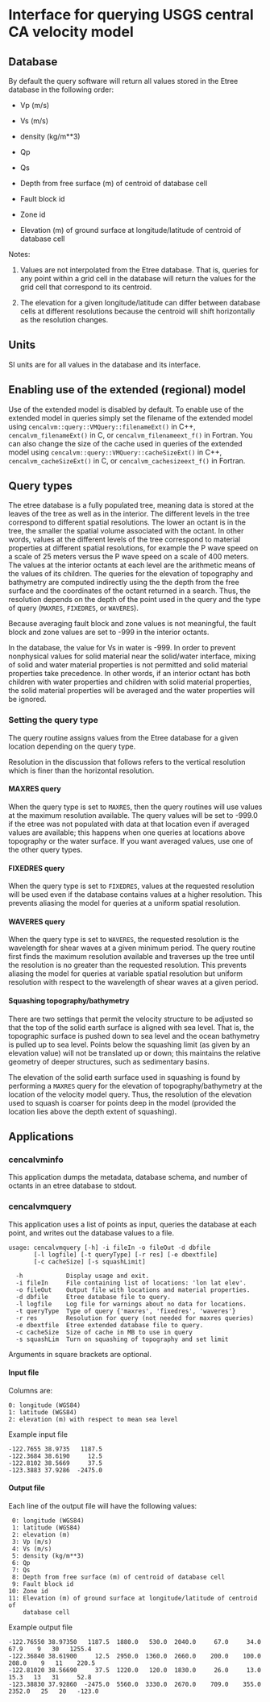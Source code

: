 # Interface for querying USGS central CA velocity model

## Database

By default the query software will return all values stored in the
Etree database in the following order:

* Vp (m/s)

* Vs (m/s)

* density (kg/m**3)

* Qp

* Qs

* Depth from free surface (m) of centroid of database cell

* Fault block id

* Zone id

* Elevation (m) of ground surface at longitude/latitude of centroid of
  database cell

Notes:

1. Values are not interpolated from the Etree database. That is,
queries for any point within a grid cell in the database will return
the values for the grid cell that correspond to its centroid.

2. The elevation for a given longitude/latitude can differ between
database cells at different resolutions because the centroid will
shift horizontally as the resolution changes.

## Units

SI units are for all values in the database and its interface.

## Enabling use of the extended (regional) model

Use of the extended model is disabled by default. To enable use of the
extended model in queries simply set the filename of the extended
model using `cencalvm::query::VMQuery::filenameExt()` in C++,
`cencalvm_filenameExt()` in C, or `cencalvm_filenameext_f()` in
Fortran. You can also change the size of the cache used in queries of
the extended model using `cencalvm::query::VMQuery::cacheSizeExt()` in
C++, `cencalvm_cacheSizeExt()` in C, or `cencalvm_cachesizeext_f()` in
Fortran.

## Query types

The etree database is a fully populated tree, meaning data is stored
at the leaves of the tree as well as in the interior. The different
levels in the tree correspond to different spatial resolutions. The
lower an octant is in the tree, the smaller the spatial volume
associated with the octant.  In other words, values at the different
levels of the tree correspond to material properties at different
spatial resolutions, for example the P wave speed on a scale of 25
meters versus the P wave speed on a scale of 400 meters. The values at
the interior octants at each level are the arithmetic means of the
values of its children. The queries for the elevation of topography
and bathymetry are computed indirectly using the the depth from the
free surface and the coordinates of the octant returned in a
search. Thus, the resolution depends on the depth of the point used in
the query and the type of query (`MAXRES`, `FIXEDRES`, or `WAVERES`).

Because averaging fault block and zone values is not meaningful, the
fault block and zone values are set to -999 in the interior octants.

In the database, the value for Vs in water is -999. In order to
prevent nonphysical values for solid material near the solid/water
interface, mixing of solid and water material properties is not
permitted and solid material properties take precedence. In other
words, if an interior octant has both children with water properties
and children with solid material properties, the solid material
properties will be averaged and the water properties will be ignored.

### Setting the query type

The query routine assigns values from the Etree database for a given
location depending on the query type.

Resolution in the discussion that follows refers to the vertical
resolution which is finer than the horizontal resolution.

#### MAXRES query

When the query type is set to `MAXRES`, then the query routines will
use values at the maximum resolution available. The query values will
be set to -999.0 if the etree was not populated with data at that
location even if averaged values are available; this happens when one
queries at locations above topography or the water surface. If you
want averaged values, use one of the other query types.

#### FIXEDRES query

When the query type is set to `FIXEDRES`, values at the requested
resolution will be used even if the database contains values at a
higher resolution. This prevents aliasing the model for queries at a
uniform spatial resolution.

#### WAVERES query

When the query type is set to `WAVERES`, the requested resolution is
the wavelength for shear waves at a given minimum period. The query
routine first finds the maximum resolution available and traverses up
the tree until the resolution is no greater than the requested
resolution. This prevents aliasing the model for queries at variable
spatial resolution but uniform resolution with respect to the
wavelength of shear waves at a given period. 

#### Squashing topography/bathymetry

There are two settings that permit the velocity structure to be
adjusted so that the top of the solid earth surface is aligned with
sea level. That is, the topographic surface is pushed down to sea
level and the ocean bathymetry is pulled up to sea level. Points below
the squashing limit (as given by an elevation value) will not be
translated up or down; this maintains the relative geometry of deeper
structures, such as sedimentary basins.

The elevation of the solid earth surface used in squashing is found by
performing a `MAXRES` query for the elevation of
topography/bathymetry at the location of the velocity model
query. Thus, the resolution of the elevation used to squash is coarser
for points deep in the model (provided the location lies above the
depth extent of squashing).

## Applications

### cencalvminfo

This application dumps the metadata, database schema, and number of
octants in an etree database to stdout.

### cencalvmquery

This application uses a list of points as input, queries the database
at each point, and writes out the database values to a file.

```
usage: cencalvmquery [-h] -i fileIn -o fileOut -d dbfile
       [-l logfile] [-t queryType] [-r res] [-e dbextfile]
       [-c cacheSize] [-s squashLimit]

  -h            Display usage and exit.
  -i fileIn     File containing list of locations: 'lon lat elev'.
  -o fileOut    Output file with locations and material properties.
  -d dbfile     Etree database file to query.
  -l logfile    Log file for warnings about no data for locations.
  -t queryType  Type of query {'maxres', 'fixedres', 'waveres'}
  -r res        Resolution for query (not needed for maxres queries)
  -e dbextfile  Etree extended database file to query.
  -c cacheSize  Size of cache in MB to use in query
  -s squashLim  Turn on squashing of topography and set limit
```
Arguments in square brackets are optional.

#### Input file

Columns are:

```
0: longitude (WGS84)
1: latitude (WGS84)
2: elevation (m) with respect to mean sea level
```

Example input file

```
-122.7655 38.9735   1187.5
-122.3684 38.6190     12.5
-122.8102 38.5669     37.5
-123.3883 37.9286  -2475.0
```

#### Output file

Each line of the output file will have the following values:
```
 0: longitude (WGS84)
 1: latitude (WGS84)
 2: elevation (m)
 3: Vp (m/s)
 4: Vs (m/s)
 5: density (kg/m**3)
 6: Qp
 7: Qs
 8: Depth from free surface (m) of centroid of database cell
 9: Fault block id
10: Zone id
11: Elevation (m) of ground surface at longitude/latitude of centroid of
    database cell
```

Example output file

```
-122.76550 38.97350   1187.5  1880.0   530.0  2040.0     67.0     34.0     67.9    9   30   1255.4
-122.36840 38.61900     12.5  2950.0  1360.0  2660.0    200.0    100.0    208.0    9   11    220.5
-122.81020 38.56690     37.5  1220.0   120.0  1830.0     26.0     13.0     15.3   13   31     52.8
-123.38830 37.92860  -2475.0  5560.0  3330.0  2670.0    709.0    355.0   2352.0   25   20   -123.0
```

